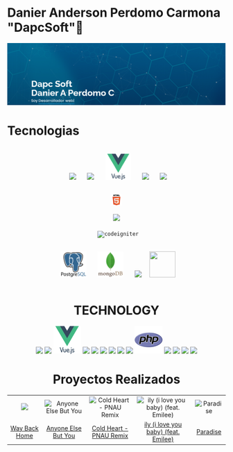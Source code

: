 # Danier Anderson Perdomo Carmona "DapcSoft"👋

[![ProfileBanner](https://github.com/danier-955/dapc_portafolio/blob/main/assets/img/Portada.PNG)](https://Davekibh.github.io)
# Tecnologias
<div align="center">
<br />
 <code>  <img  src="https://www.vectorlogo.zone/logos/reactjs/reactjs-ar21.svg"> </code>
 <code>  <img  src="https://www.vectorlogo.zone/logos/angular/angular-ar21.svg"> </code>
 <code>  <img  width="60" src="https://raw.githubusercontent.com/devicons/devicon/master/icons/vuejs/vuejs-original-wordmark.svg"> </code>
 <code>  <img  width="60" src="https://raw.githubusercontent.com/prplx/svg-logos/5585531d45d294869c4eaab4d7cf2e9c167710a9/svg/materialize.svg"> </code>
 <code>  <img  src="https://www.vectorlogo.zone/logos/getbootstrap/getbootstrap-ar21.svg"> </code>
<br />

 <code>  <img width="5%" src="https://raw.githubusercontent.com/devicons/devicon/master/icons/html5/html5-original-wordmark.svg"> </code>
<code>  <img  src="https://www.vectorlogo.zone/logos/javascript/javascript-ar21.svg"> </code>
 <code>  <img  src=""> </code>
 <code>  <img  width="60" src=""> </code>
 <code>  <img  src="" alt="codeigniter" width="60" height="60"> </code>
 
<br />
 <code>  <img  width="60" src="https://raw.githubusercontent.com/devicons/devicon/master/icons/postgresql/postgresql-original-wordmark.svg"> </code>
 <code>  <img   width="60" src="https://raw.githubusercontent.com/devicons/devicon/master/icons/mongodb/mongodb-original-wordmark.svg"> </code>
 <code>  <img  src="https://www.vectorlogo.zone/logos/mysql/mysql-ar21.svg"> </code>
  <code> <img  src="https://e7.pngegg.com/pngimages/764/304/png-clipart-laravel-black-logo-tech-companies-thumbnail.png" width="60" height="60"> </code>
</div>


</div>
<div align="center">
<br />
<h1 align="center">TECHNOLOGY</h1>

<p align="center"><img src="https://cdn.jsdelivr.net/gh/devicons/devicon/icons/react/react-original.svg" style="height: 4rem"/>
<img src="https://www.vectorlogo.zone/logos/angular/angular-ar21.svg" style="height:4rem; background-color:white"/>
<img src="https://raw.githubusercontent.com/devicons/devicon/master/icons/vuejs/vuejs-original-wordmark.svg" style="height: 4rem; background-color:white"/>
<img src="https://raw.githubusercontent.com/prplx/svg-logos/5585531d45d294869c4eaab4d7cf2e9c167710a9/svg/materialize.svg" style="height: 4rem; background-color:white"/>
<img src="https://www.vectorlogo.zone/logos/getbootstrap/getbootstrap-ar21.svg" style="height: 4rem; background-color:white"/>
<img src="https://cdn.jsdelivr.net/gh/devicons/devicon/icons/html5/html5-original-wordmark.svg" style="height: 4rem"/>
<img src="https://cdn.jsdelivr.net/gh/devicons/devicon/icons/css3/css3-original-wordmark.svg" style="height: 4rem"/>
<img src="https://cdn.jsdelivr.net/gh/devicons/devicon/icons/javascript/javascript-plain.svg" style="height: 4rem"/>
<img src="https://www.vectorlogo.zone/logos/typescriptlang/typescriptlang-ar21.svg"  style="height: 4rem"/>
<img src="https://raw.githubusercontent.com/devicons/devicon/master/icons/php/php-original.svg" style="height: 4rem"/>
<img src="https://cdn.worldvectorlogo.com/logos/codeigniter.svg" style="height: 4rem"/>
<img src="https://cdn.jsdelivr.net/gh/devicons/devicon/icons/git/git-plain.svg" style="height: 4rem"/>
<img src="[https://cdn.jsdelivr.net/gh/devicons/devicon/icons/github/github-original-wordmark.svg](https://skillicons.dev/icons?i=githubactions)" style="height: 4rem; background-color:white"/>
<img src="https://cdn.jsdelivr.net/gh/devicons/devicon/icons/python/python-original.svg"  style="height: 4rem"/>
</p>
 
# Proyectos Realizados
<p recentlyplayed, float='left'>
  <p></p>
  <table style='width:100%'>
    <tr align='center'>
      <td><img class='' src='https://images.weserv.nl/?mask=circle&url=https://i.scdn.co/image/ab67616d0000b2739bb453695e0776ceb13576f3'  >
      </td>
      <td><img class='artists' src='https://images.weserv.nl/?mask=circle&url=https://i.scdn.co/image/ab67616d0000b27382939f80f3052a55a92d4717' alt='Anyone Else But You' style='width:50%'>
      </td>
      <td><img class='artists' src='https://images.weserv.nl/?mask=circle&url=https://i.scdn.co/image/ab67616d0000b2739f5cce8304c42d3a5463fd23' alt='Cold Heart - PNAU Remix' style='width:50%'>
      </td>
      <td><img class='artists' src='https://images.weserv.nl/?mask=circle&url=https://i.scdn.co/image/ab67616d0000b273b3de5764cc02f94714487c86' alt='ily (i love you baby) (feat. Emilee)' style='width:50%'>
      </td>
      <td><img class='artists' src='https://images.weserv.nl/?mask=circle&url=https://i.scdn.co/image/ab67616d0000b2733a376bd9b9b1f4b2686807db' alt='Paradise' style='width:50%'>
      </td>
    </tr>
    <tr align='center'>
      <td>
      <a href='https://open.spotify.com/track/3NxuezMdSLgt4OwHzBoUhL'>Way Back Home</a>
      </td>
      <td>
      <a href='https://open.spotify.com/track/4IBsj7ouiYgkKhaJnBCTXE'>Anyone Else But You</a>
      </td>
      <td>
      <a href='https://open.spotify.com/track/6zSpb8dQRaw0M1dK8PBwQz'>Cold Heart - PNAU Remix</a>
      </td>
      <td>
      <a href='https://open.spotify.com/track/62aP9fBQKYKxi7PDXwcUAS'>ily (i love you baby) (feat. Emilee)</a>
      </td>
      <td>
      <a href='https://open.spotify.com/track/0Rx0DJI556Ix5gBny6EWmn'>Paradise</a>
      </td>
    </tr>
  </table>
</p recentlyplayed>

<br />
</div>

<div align="center">
<br />
 

<br />
</div>



